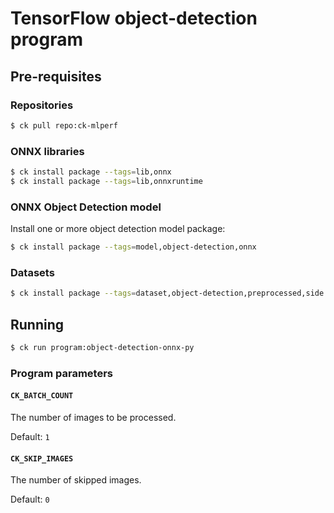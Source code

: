 # TensorFlow object-detection program

## Pre-requisites

### Repositories

```bash
$ ck pull repo:ck-mlperf
```

### ONNX libraries

```bash
$ ck install package --tags=lib,onnx
$ ck install package --tags=lib,onnxruntime
```

### ONNX Object Detection model
Install one or more object detection model package:
```bash
$ ck install package --tags=model,object-detection,onnx
```

### Datasets
```bash
$ ck install package --tags=dataset,object-detection,preprocessed,side.1200
```

## Running

```bash
$ ck run program:object-detection-onnx-py
```

### Program parameters

#### `CK_BATCH_COUNT`

The number of images to be processed.

Default: `1`

#### `CK_SKIP_IMAGES`

The number of skipped images.

Default: `0`
